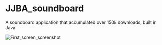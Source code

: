 # JJBA_soundboard

A soundboard application that accumulated over 150k downloads, built in Java.

![First_screen_screenshot](https://cdn.discordapp.com/attachments/667178617477922816/759812204139774002/icon.png)
